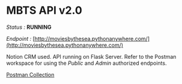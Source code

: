 # MBTS API v2.0

_Status :_ __RUNNING__

_Endpoint :_ [http://moviesbythesea.pythonanywhere.com/](http://moviesbythesea.pythonanywhere.com/)

Notion CRM used. API running on Flask Server. Refer to the Postman workspace for using the _Public_ and _Admin_ authorized endpoints.

[Postman Collection](https://documenter.getpostman.com/view/19071207/UVeFNS53)
